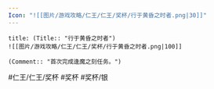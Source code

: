 ```yaml
---
Icon: "![[图片/游戏攻略/仁王/仁王/奖杯/行于黄昏之时者.png|30]]"
---
```

```ad-common-silver-trophy
title: (Title:: "行于黄昏之时者")
![[图片/游戏攻略/仁王/仁王/奖杯/行于黄昏之时者.png|100]]

(Comment:: "首次完成逢魔之刻任务。")
```

#仁王/仁王/奖杯 #奖杯 #奖杯/银
